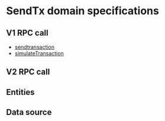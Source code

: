 # SendTx domain specifications

## V1 RPC call
 - [sendtransaction](https://docs.solana.com/api/http#sendtransaction)
 - [simulateTransaction](https://docs.solana.com/api/http#simulatetransaction)
## V2 RPC call

## Entities

## Data source
